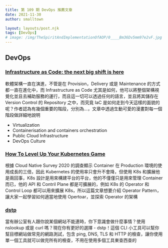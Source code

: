 ```yaml
---
title: 第 109 期 DevOps 推薦文章
date: 2021-11-30
author: smalltown

layout: layouts/post.njk
tags: [DevOps]
# image: /img/TheSpiritAndImplementationOfAOP/0____Bm36Dv5mm97e2vF.jpg
---
```


## DevOps

<!-- summary -->
### [Infrastructure as Code: the next big shift is here](https://itnext.io/infrastructure-as-code-the-next-big-shift-is-here-9215f0bda7ce)

軟體架構一直在演進，不管是在 Provision，Delivery 或是 Maintenance 的方式都一直在進化中，而 Infrastructure as Code 尤其是如何，他可以將整個架構視覺化並且去補助服務的運行，而且這一切可以透過任何的語言，並且將其儲存在 Version Control 的 Repository 之中，而究竟 IaC 是如何走到今天這樣的面貌的呢？作者認為有幾個重要的階段，分別為...，文章中透過生動可愛的漫畫對每一個階段做詳細地說明

- Virtualization
- Containerisation and containers orchestration
- Public Cloud Infrastructure
- DevOps Culture

<!-- summary -->
### [How To Level Up Your Kubernetes Game](https://itnext.io/how-to-level-up-your-kubernetes-game-96f8f7ea50b9)

根據 Cloud Native Survey 2020 的調查顯示 Container 在 Production 環境的使用成長的三倍，因此 Kubernetes 的使用率只會升不會降，但使用 K8s 和擴展他是兩回事，K8s 設計是用來構建平台的平台，他的不僅僅只是用來管理 Container 而已，他的 API 和 Contril Plane 都是可擴展的，例如 K8s 的 Operator 和 Control Loop 都可以用來擴展 K8s，所以這篇文章想要介紹 Operator Pattern，讓大家一起學習如何適當地使用 Opertoar，並探索 Operator 的架構


### [dstp](https://github.com/ycd/dstp)

當有辦公室有人跟你說某個網站不能連時，你下意識會做什麼事情？使用 nslookup 或是 curl 嗎？現在你有更好的選擇 - dstp！這個 CLI 小工具可以幫你幫目標網站做常見的網路測試，包含 ping, DNS, TLS 和 HTTP 的檢查，讓你使用單一個工具就可以做完所有的檢查，不用在使用多個工具東查西查的